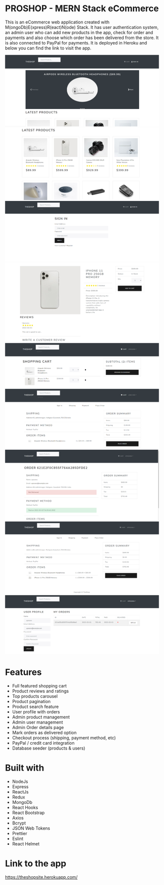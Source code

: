 # PROSHOP - MERN Stack eCommerce

This is an eCommerce web application created with M(ongoDb)E(xpress)R(eact)N(ode) Stack. It has user authentication system, an admin user who can add new products in the app, check for order and payments and also choose which order has been delivered from the store. It is also connected to PayPal for payments. It is deployed in Heroku and below you can find the link to visit the app.

![Landing Page](frontend/src/assets/homepage.png)
![Homepage Page](frontend/src/assets/homepage1.png)
![signin Page](frontend/src/assets/signin.png)
![Product Page](frontend/src/assets/Productdescription.png)
![Cart Page](frontend/src/assets/CART1.png)
![Order Details Page](frontend/src/assets/placeorder.png)
![Payment Page](frontend/src/assets/Payment.png)
![order summary](frontend/src/assets/Ordersummary.PNG)
![User Profile](frontend/src/assets/userprofile.PNG)

# Features

- Full featured shopping cart
- Product reviews and ratings
- Top products carousel
- Product pagination
- Product search feature
- User profile with orders
- Admin product management
- Admin user management
- Admin Order details page
- Mark orders as delivered option
- Checkout process (shipping, payment method, etc)
- PayPal / credit card integration
- Database seeder (products & users)

# Built with

- NodeJs
- Express
- ReactJs
- Redux
- MongoDb
- React Hooks
- React Bootstrap
- Axios
- Bcrypt
- JSON Web Tokens
- Prettier
- Eslint
- React Helmet

# Link to the app

https://theshopsite.herokuapp.com/
